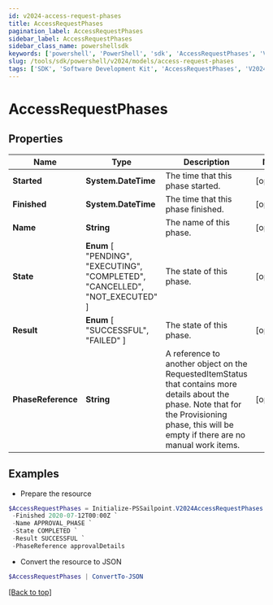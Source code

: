 ```yaml
---
id: v2024-access-request-phases
title: AccessRequestPhases
pagination_label: AccessRequestPhases
sidebar_label: AccessRequestPhases
sidebar_class_name: powershellsdk
keywords: ['powershell', 'PowerShell', 'sdk', 'AccessRequestPhases', 'V2024AccessRequestPhases'] 
slug: /tools/sdk/powershell/v2024/models/access-request-phases
tags: ['SDK', 'Software Development Kit', 'AccessRequestPhases', 'V2024AccessRequestPhases']
---
```



# AccessRequestPhases

## Properties

Name | Type | Description | Notes
------------ | ------------- | ------------- | -------------
**Started** | **System.DateTime** | The time that this phase started. | [optional] 
**Finished** | **System.DateTime** | The time that this phase finished. | [optional] 
**Name** | **String** | The name of this phase. | [optional] 
**State** |  **Enum** [  "PENDING",    "EXECUTING",    "COMPLETED",    "CANCELLED",    "NOT_EXECUTED" ] | The state of this phase. | [optional] 
**Result** |  **Enum** [  "SUCCESSFUL",    "FAILED" ] | The state of this phase. | [optional] 
**PhaseReference** | **String** | A reference to another object on the RequestedItemStatus that contains more details about the phase. Note that for the Provisioning phase, this will be empty if there are no manual work items. | [optional] 

## Examples

- Prepare the resource
```powershell
$AccessRequestPhases = Initialize-PSSailpoint.V2024AccessRequestPhases  -Started 2020-07-11T00:00Z `
 -Finished 2020-07-12T00:00Z `
 -Name APPROVAL_PHASE `
 -State COMPLETED `
 -Result SUCCESSFUL `
 -PhaseReference approvalDetails
```

- Convert the resource to JSON
```powershell
$AccessRequestPhases | ConvertTo-JSON
```


[[Back to top]](#) 

